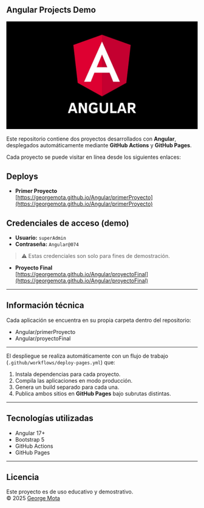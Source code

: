 ## Angular Projects Demo

![Angular Projects Cover](./assets/angularPortada2.jpg)

Este repositorio contiene dos proyectos desarrollados con **Angular**, desplegados automáticamente mediante **GitHub Actions** y **GitHub Pages**.

Cada proyecto se puede visitar en línea desde los siguientes enlaces:

## Deploys

- **Primer Proyecto**  
  [https://georgemota.github.io/Angular/primerProyecto](https://georgemota.github.io/Angular/primerProyecto)
  
## Credenciales de acceso (demo)

- **Usuario:** `superAdmin`
- **Contraseña:** `Angular@074`

> ⚠️ Estas credenciales son solo para fines de demostración.

- **Proyecto Final**  
 [https://georgemota.github.io/Angular/proyectoFinal](https://georgemota.github.io/Angular/proyectoFinal)

---

## Información técnica

Cada aplicación se encuentra en su propia carpeta dentro del repositorio:

- Angular/primerProyecto
- Angular/proyectoFinal

---

El despliegue se realiza automáticamente con un flujo de trabajo (`.github/workflows/deploy-pages.yml`) que:
1. Instala dependencias para cada proyecto.
2. Compila las aplicaciones en modo producción.
3. Genera un build separado para cada una.
4. Publica ambos sitios en **GitHub Pages** bajo subrutas distintas.

---

## Tecnologías utilizadas
- Angular 17+
- Bootstrap 5
- GitHub Actions
- GitHub Pages

---

## Licencia
Este proyecto es de uso educativo y demostrativo.  
© 2025 [George Mota](https://github.com/georgemota)
